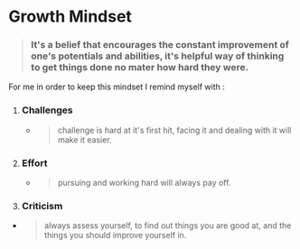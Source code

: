 # Growth Mindset
> ### It's a belief that encourages the constant improvement of one's potentials and abilities, it's helpful way of thinking to get things done no mater how hard they were.

For me in order to keep this mindset I remind myself with :
1. ### Challenges
    * >challenge is hard at it's first hit, facing it and dealing with it will make it easier.

1. ### Effort
    * >pursuing and working hard will always pay off.

1. ### Criticism  
* >always assess yourself, to find out things you are good at, and the things you should improve yourself in.      